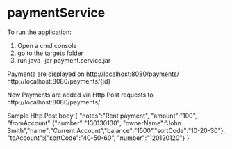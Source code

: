 # paymentService

To run the application:
1. Open a cmd console
2. go to the targets folder
3. run java -jar payment.service.jar


Payments are displayed on
http://localhost:8080/payments/
http://localhost:8080/payments/{id}

New Payments are added via Http Post requests to
http://localhost:8080/payments/

Sample Http Post body
{
"notes":"Rent payment",
"amount":"100",
"fromAccount":{"number":"130130130", "ownerName":"John Smith","name":"Current Account","balance":"1500","sortCode":"10-20-30"},
"toAccount":{"sortCode":"40-50-60", "number":"120120120"}
}